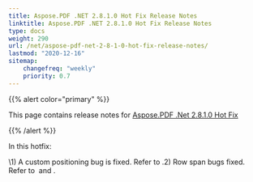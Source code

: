 ```yaml
---
title: Aspose.PDF .NET 2.8.1.0 Hot Fix Release Notes
linktitle: Aspose.PDF .NET 2.8.1.0 Hot Fix Release Notes
type: docs
weight: 290
url: /net/aspose-pdf-net-2-8-1-0-hot-fix-release-notes/
lastmod: "2020-12-16"
sitemap:
    changefreq: "weekly"
    priority: 0.7
---
```


{{% alert color="primary" %}} 

This page contains release notes for [Aspose.PDF .Net 2.8.1.0 Hot Fix](http://www.aspose.com/downloads/pdf/net/new-releases/aspose.pdf-.net-2.8.1.0-hot-fix/)

{{% /alert %}} 

In this hotfix:

\1) A custom positioning bug is fixed. Refer to .2) Row span bugs fixed. Refer to  and .


